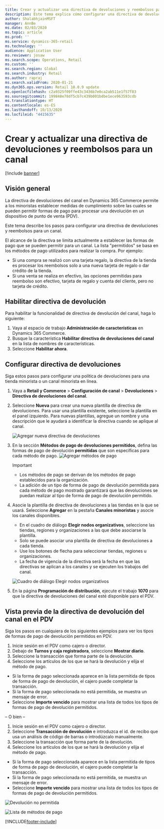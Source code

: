 ```yaml
---
title: Crear y actualizar una directiva de devoluciones y reembolsos para un canal
description: Este tema explica cómo configurar una directiva de devoluciones y reembolsos para un canal.
author: ShalabhjainMSFT
manager: AnnBe
ms.date: 02/03/2020
ms.topic: article
ms.prod: ''
ms.service: dynamics-365-retail
ms.technology: ''
audience: Application User
ms.reviewer: josaw
ms.search.scope: Operations, Retail
ms.custom: ''
ms.search.region: Global
ms.search.industry: Retail
ms.author: rapraj
ms.search.validFrom: 2020-01-21
ms.dyn365.ops.version: Retail 10.0.9 update
ms.openlocfilehash: c2a9325f09ffe43c3436b7e0ca2ab511e1f57f83
ms.sourcegitcommit: 199848e78df5cb7c439b001bdbe1ece963593cdb
ms.translationtype: HT
ms.contentlocale: es-ES
ms.lasthandoff: 10/13/2020
ms.locfileid: "4415635"
---
```

# <a name="create-and-update-a-returns-and-refunds-policy-for-a-channel"></a>Crear y actualizar una directiva de devoluciones y reembolsos para un canal

[!include [banner](includes/banner.md)]

## <a name="overview"></a>Visión general

La directiva de devoluciones del canal en Dynamics 365 Commerce permite a los minoristas establecer medidas de cumplimiento sobre las cuales se pueden permitir formas de pago para procesar una devolución en un dispositivo de punto de venta (PDV).  

Este tema describe los pasos para configurar una directiva de devoluciones y reembolsos para un canal.

El alcance de la directiva se limita actualmente a establecer las formas de pago que se pueden permitir para un canal. La lista "permitidos" se basa en los métodos de pago utilizados para realizar la compra. Por ejemplo:

- Si una compra se realizó con una tarjeta regalo, la directiva de la tienda es procesar los reembolsos solo a una nueva tarjeta de regalo o dar crédito de la tienda. 
- Si una venta se realiza en efectivo, las opciones permitidas para reembolso son efectivo, tarjeta de regalo y cuenta del cliente, pero no tarjeta de crédito. 


## <a name="enable-return-policy"></a>Habilitar directiva de devolución

Para habilitar la funcionalidad de directiva de devolución del canal, haga lo siguiente:

1. Vaya al espacio de trabajo **Administración de características** en Dynamics 365 Commerce.
2. Busque la característica **Habilitar directiva de devoluciones del canal** en la lista de nombres de características.
3. Seleccione **Habilitar ahora**. 

## <a name="configure-return-policy"></a>Configurar directiva de devoluciones

Siga estos pasos para configurar una política de devoluciones para una tienda minorista o un canal minorista en línea.

1. Vaya a **Retail y Commerce** \> **Configuración de canal** \> **Devoluciones** \> **Directiva de devoluciones del canal**.

2. Seleccione **Nueva** para crear una nueva plantilla de directiva de devoluciones. Para usar una plantilla existente, seleccione la plantilla en el panel izquierdo. Para nuevas plantillas, agregue un nombre y una descripción que le ayudará a identificar la directiva cuando se aplique al canal.

   ![Agregar nueva directiva de devoluciones](media/Return-policy-page1.png "Agregar nueva directiva de devoluciones")
     
   
3. En la sección **Métodos de pago de devoluciones permitidos**, defina las formas de pago de devolución **permitidas** que son específicas para cada método de pago.
   ![Agregar métodos de pago](media/Return-policy-page2.PNG "Establecer métodos de pago permitidos por tipo de pago")
   
    > [!IMPORTANT]
    > - Los métodos de pago se derivan de los métodos de pago establecidos para la organización.
    > - La adición de un tipo de forma de pago de devolución permitida para cada método de pago mostrado garantizará que las devoluciones se puedan realizar al tipo de forma de pago de devolución permitido.
    
4. Asocie la plantilla de directiva de devoluciones a las tiendas en la que se usará. Seleccione **Agregar** en la pestaña **Canales minoristas** y asocie los canales disponibles. 

    - En el cuadro de diálogo **Elegir nodos organizativos**, seleccione las tiendas, regiones y organizaciones a las que debe asociarse la plantilla.
    - Solo se puede asociar una plantilla de directiva de devoluciones a cada tienda.
    - Use los botones de flecha para seleccionar tiendas, regiones u organizaciones.
    - La fecha de vigencia de la directiva será la fecha en que las directivas se aplican a los canales y se ejecuten los trabajos del canal. 

    ![Cuadro de diálogo Elegir nodos organizativos](media/Return-policy-page3.PNG "Cuadro de diálogo Elegir nodos organizativos")

5. En la página **Programación de distribución**, ejecute el trabajo **1070** para que la directiva de devoluciones del canal esté disponible para el PDV.

## <a name="preview-the-channel-return-policy-in-the-pos"></a>Vista previa de la directiva de devolución del canal en el PDV

Siga los pasos en cualquiera de los siguientes ejemplos para ver los tipos de formas de pago de devolución permitidos en PDV.

1. Inicie sesión en el PDV como cajero o director.
2. Debajo de **Turnos y caja registradora**, seleccione **Mostrar diario**.
3. Seleccione la transacción que forma parte de la devolución. 
4. Seleccione los artículos de los que se hará la devolución y elija el método de pago.  
- Si la forma de pago seleccionada aparece en la lista permitida de tipos de forma de pago de devolución, el cajero puede completar la transacción.
- Si la forma de pago seleccionada no está permitida, se muestra un mensaje de error.
- Seleccione **Importe vencido** para mostrar una lista de todos los tipos de formas de pago de devolución permitidos.

– O bien –

1. Inicie sesión en el PDV como cajero o director.
2. Seleccione **Transacción de devolución** e introduzca el id. de recibo que usa un análisis de código de barras o introdúzcalo manualmente. 
3. Seleccione la transacción que forma parte de la devolución. 
4. Seleccione los artículos de los que se hará la devolución y elija el método de pago.  
- Si la forma de pago seleccionada aparece en la lista permitida de tipos de forma de pago de devolución, el cajero puede completar la transacción.
- Si la forma de pago seleccionada no está permitida, se muestra un mensaje de error.
- Seleccione **Importe vencido** para mostrar una lista de todos los tipos de formas de pago de devolución permitidos.

![Devolución no permitida](media/Return-policy-page6.png "Tipo de devolución no permitido")



![Lista de métodos de pago](media/Return-policy-page5.PNG "Tipos de devolución permitidos")


[!INCLUDE[footer-include](../includes/footer-banner.md)]